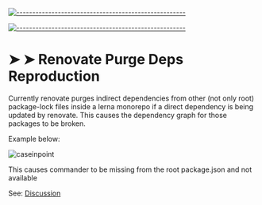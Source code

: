 <!-- ⚠️ This README has been generated from the file(s) "README.md" ⚠️--><!-- ⚠️ This README has been generated from the file(s) "README.md" ⚠️-->
[![-----------------------------------------------------](https://raw.githubusercontent.com/andreasbm/readme/master/assets/lines/colored.png)](#renovate-purge-deps-reproduction)


[![-----------------------------------------------------](https://raw.githubusercontent.com/andreasbm/readme/master/assets/lines/colored.png)](#-renovate-purge-deps-reproduction)

# ➤ ➤ Renovate Purge Deps Reproduction

Currently renovate purges indirect dependencies from other (not only root) package-lock files inside a lerna monorepo if a direct dependency is being updated by renovate.
This causes the dependency graph for those packages to be broken.

Example below:

![caseinpoint](https://user-images.githubusercontent.com/4698322/158016439-339b65d0-8fc1-4960-8fb5-451cd3897e65.PNG)

This causes commander to be missing from the root package.json and not available

See: [Discussion](https://github.com/renovatebot/renovate/discussions/14618)
